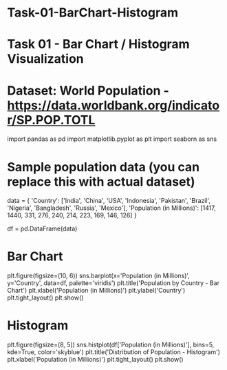 # Task-01-BarChart-Histogram
# Task 01 - Bar Chart / Histogram Visualization
# Dataset: World Population - https://data.worldbank.org/indicator/SP.POP.TOTL

import pandas as pd
import matplotlib.pyplot as plt
import seaborn as sns

# Sample population data (you can replace this with actual dataset)
data = {
    'Country': ['India', 'China', 'USA', 'Indonesia', 'Pakistan', 'Brazil', 'Nigeria', 'Bangladesh', 'Russia', 'Mexico'],
    'Population (in Millions)': [1417, 1440, 331, 276, 240, 214, 223, 169, 146, 126]
}

df = pd.DataFrame(data)

# Bar Chart
plt.figure(figsize=(10, 6))
sns.barplot(x='Population (in Millions)', y='Country', data=df, palette='viridis')
plt.title('Population by Country - Bar Chart')
plt.xlabel('Population (in Millions)')
plt.ylabel('Country')
plt.tight_layout()
plt.show()

# Histogram
plt.figure(figsize=(8, 5))
sns.histplot(df['Population (in Millions)'], bins=5, kde=True, color='skyblue')
plt.title('Distribution of Population - Histogram')
plt.xlabel('Population (in Millions)')
plt.tight_layout()
plt.show()
